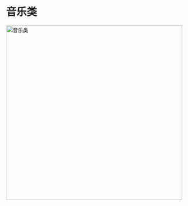 # 音乐类

<img width="481" height="475" alt="音乐类" src="https://github.com/user-attachments/assets/85245621-b548-45ff-b42b-b24b1c7d600b" />
